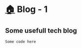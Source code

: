 # [🏠](https://thatbeautifuldream.github.io/blog/) Blog - 1

## Some usefull tech blog

``` text
Some code here
```